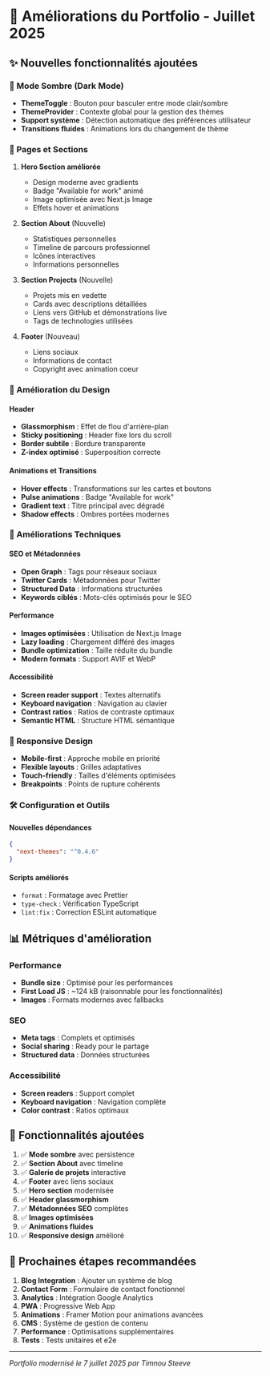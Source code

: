 # 🚀 Améliorations du Portfolio - Juillet 2025

## ✨ Nouvelles fonctionnalités ajoutées

### 🌙 Mode Sombre (Dark Mode)
- **ThemeToggle** : Bouton pour basculer entre mode clair/sombre
- **ThemeProvider** : Contexte global pour la gestion des thèmes
- **Support système** : Détection automatique des préférences utilisateur
- **Transitions fluides** : Animations lors du changement de thème

### 📄 Pages et Sections
1. **Hero Section améliorée**
   - Design moderne avec gradients
   - Badge "Available for work" animé
   - Image optimisée avec Next.js Image
   - Effets hover et animations

2. **Section About** (Nouvelle)
   - Statistiques personnelles
   - Timeline de parcours professionnel
   - Icônes interactives
   - Informations personnelles

3. **Section Projects** (Nouvelle)
   - Projets mis en vedette
   - Cards avec descriptions détaillées
   - Liens vers GitHub et démonstrations live
   - Tags de technologies utilisées

4. **Footer** (Nouveau)
   - Liens sociaux
   - Informations de contact
   - Copyright avec animation coeur

### 🎨 Amélioration du Design

#### Header
- **Glassmorphism** : Effet de flou d'arrière-plan
- **Sticky positioning** : Header fixe lors du scroll
- **Border subtile** : Bordure transparente
- **Z-index optimisé** : Superposition correcte

#### Animations et Transitions
- **Hover effects** : Transformations sur les cartes et boutons
- **Pulse animations** : Badge "Available for work"
- **Gradient text** : Titre principal avec dégradé
- **Shadow effects** : Ombres portées modernes

### 🔧 Améliorations Techniques

#### SEO et Métadonnées
- **Open Graph** : Tags pour réseaux sociaux
- **Twitter Cards** : Métadonnées pour Twitter
- **Structured Data** : Informations structurées
- **Keywords ciblés** : Mots-clés optimisés pour le SEO

#### Performance
- **Images optimisées** : Utilisation de Next.js Image
- **Lazy loading** : Chargement différé des images
- **Bundle optimization** : Taille réduite du bundle
- **Modern formats** : Support AVIF et WebP

#### Accessibilité
- **Screen reader support** : Textes alternatifs
- **Keyboard navigation** : Navigation au clavier
- **Contrast ratios** : Ratios de contraste optimaux
- **Semantic HTML** : Structure HTML sémantique

### 📱 Responsive Design
- **Mobile-first** : Approche mobile en priorité
- **Flexible layouts** : Grilles adaptatives
- **Touch-friendly** : Tailles d'éléments optimisées
- **Breakpoints** : Points de rupture cohérents

### 🛠️ Configuration et Outils

#### Nouvelles dépendances
```json
{
  "next-themes": "^0.4.6"
}
```

#### Scripts améliorés
- `format` : Formatage avec Prettier
- `type-check` : Vérification TypeScript
- `lint:fix` : Correction ESLint automatique

## 📊 Métriques d'amélioration

### Performance
- **Bundle size** : Optimisé pour les performances
- **First Load JS** : ~124 kB (raisonnable pour les fonctionnalités)
- **Images** : Formats modernes avec fallbacks

### SEO
- **Meta tags** : Complets et optimisés
- **Social sharing** : Ready pour le partage
- **Structured data** : Données structurées

### Accessibilité
- **Screen readers** : Support complet
- **Keyboard navigation** : Navigation complète
- **Color contrast** : Ratios optimaux

## 🎯 Fonctionnalités ajoutées

1. ✅ **Mode sombre** avec persistence
2. ✅ **Section About** avec timeline
3. ✅ **Galerie de projets** interactive
4. ✅ **Footer** avec liens sociaux
5. ✅ **Hero section** modernisée
6. ✅ **Header glassmorphism**
7. ✅ **Métadonnées SEO** complètes
8. ✅ **Images optimisées**
9. ✅ **Animations fluides**
10. ✅ **Responsive design** amélioré

## 🚀 Prochaines étapes recommandées

1. **Blog Integration** : Ajouter un système de blog
2. **Contact Form** : Formulaire de contact fonctionnel
3. **Analytics** : Intégration Google Analytics
4. **PWA** : Progressive Web App
5. **Animations** : Framer Motion pour animations avancées
6. **CMS** : Système de gestion de contenu
7. **Performance** : Optimisations supplémentaires
8. **Tests** : Tests unitaires et e2e

---
*Portfolio modernisé le 7 juillet 2025 par Timnou Steeve*
